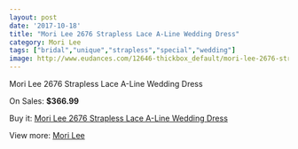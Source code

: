 ```yaml
---
layout: post
date: '2017-10-18'
title: "Mori Lee 2676 Strapless Lace A-Line Wedding Dress"
category: Mori Lee
tags: ["bridal","unique","strapless","special","wedding"]
image: http://www.eudances.com/12646-thickbox_default/mori-lee-2676-strapless-lace-a-line-wedding-dress.jpg
---
```

Mori Lee 2676 Strapless Lace A-Line Wedding Dress

On Sales: **$366.99**
<a href="https://www.eudances.com/en/mori-lee/3889-mori-lee-2676-strapless-lace-a-line-wedding-dress.html"><amp-img layout="responsive" width="600" height="600" src="//www.eudances.com/12646-thickbox_default/mori-lee-2676-strapless-lace-a-line-wedding-dress.jpg" alt="Mori Lee 2676 Strapless Lace A-Line Wedding Dress 0" /></a>
<a href="https://www.eudances.com/en/mori-lee/3889-mori-lee-2676-strapless-lace-a-line-wedding-dress.html"><amp-img layout="responsive" width="600" height="600" src="//www.eudances.com/12650-thickbox_default/mori-lee-2676-strapless-lace-a-line-wedding-dress.jpg" alt="Mori Lee 2676 Strapless Lace A-Line Wedding Dress 1" /></a>
<a href="https://www.eudances.com/en/mori-lee/3889-mori-lee-2676-strapless-lace-a-line-wedding-dress.html"><amp-img layout="responsive" width="600" height="600" src="//www.eudances.com/12649-thickbox_default/mori-lee-2676-strapless-lace-a-line-wedding-dress.jpg" alt="Mori Lee 2676 Strapless Lace A-Line Wedding Dress 2" /></a>
<a href="https://www.eudances.com/en/mori-lee/3889-mori-lee-2676-strapless-lace-a-line-wedding-dress.html"><amp-img layout="responsive" width="600" height="600" src="//www.eudances.com/12648-thickbox_default/mori-lee-2676-strapless-lace-a-line-wedding-dress.jpg" alt="Mori Lee 2676 Strapless Lace A-Line Wedding Dress 3" /></a>
<a href="https://www.eudances.com/en/mori-lee/3889-mori-lee-2676-strapless-lace-a-line-wedding-dress.html"><amp-img layout="responsive" width="600" height="600" src="//www.eudances.com/12647-thickbox_default/mori-lee-2676-strapless-lace-a-line-wedding-dress.jpg" alt="Mori Lee 2676 Strapless Lace A-Line Wedding Dress 4" /></a>

Buy it: [Mori Lee 2676 Strapless Lace A-Line Wedding Dress](https://www.eudances.com/en/mori-lee/3889-mori-lee-2676-strapless-lace-a-line-wedding-dress.html "Mori Lee 2676 Strapless Lace A-Line Wedding Dress")

View more: [Mori Lee](https://www.eudances.com/en/9-mori-lee "Mori Lee")